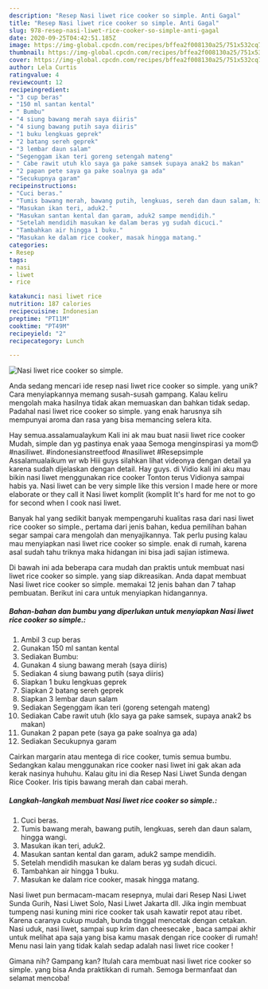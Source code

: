 ```yaml
---
description: "Resep Nasi liwet rice cooker so simple. Anti Gagal"
title: "Resep Nasi liwet rice cooker so simple. Anti Gagal"
slug: 978-resep-nasi-liwet-rice-cooker-so-simple-anti-gagal
date: 2020-09-25T04:42:51.185Z
image: https://img-global.cpcdn.com/recipes/bffea2f008130a25/751x532cq70/nasi-liwet-rice-cooker-so-simple-foto-resep-utama.jpg
thumbnail: https://img-global.cpcdn.com/recipes/bffea2f008130a25/751x532cq70/nasi-liwet-rice-cooker-so-simple-foto-resep-utama.jpg
cover: https://img-global.cpcdn.com/recipes/bffea2f008130a25/751x532cq70/nasi-liwet-rice-cooker-so-simple-foto-resep-utama.jpg
author: Lela Curtis
ratingvalue: 4
reviewcount: 12
recipeingredient:
- "3 cup beras"
- "150 ml santan kental"
- " Bumbu"
- "4 siung bawang merah saya diiris"
- "4 siung bawang putih saya diiris"
- "1 buku lengkuas geprek"
- "2 batang sereh geprek"
- "3 lembar daun salam"
- "Segenggam ikan teri goreng setengah mateng"
- " Cabe rawit utuh klo saya ga pake samsek supaya anak2 bs makan"
- "2 papan pete saya ga pake soalnya ga ada"
- "Secukupnya garam"
recipeinstructions:
- "Cuci beras."
- "Tumis bawang merah, bawang putih, lengkuas, sereh dan daun salam, hingga wangi."
- "Masukan ikan teri, aduk2."
- "Masukan santan kental dan garam, aduk2 sampe mendidih."
- "Setelah mendidih masukan ke dalam beras yg sudah dicuci."
- "Tambahkan air hingga 1 buku."
- "Masukan ke dalam rice cooker, masak hingga matang."
categories:
- Resep
tags:
- nasi
- liwet
- rice

katakunci: nasi liwet rice 
nutrition: 187 calories
recipecuisine: Indonesian
preptime: "PT11M"
cooktime: "PT49M"
recipeyield: "2"
recipecategory: Lunch

---
```



![Nasi liwet rice cooker so simple.](https://img-global.cpcdn.com/recipes/bffea2f008130a25/751x532cq70/nasi-liwet-rice-cooker-so-simple-foto-resep-utama.jpg)

Anda sedang mencari ide resep nasi liwet rice cooker so simple. yang unik? Cara menyiapkannya memang susah-susah gampang. Kalau keliru mengolah maka hasilnya tidak akan memuaskan dan bahkan tidak sedap. Padahal nasi liwet rice cooker so simple. yang enak harusnya sih mempunyai aroma dan rasa yang bisa memancing selera kita.

Hay semua.assalamualaykum Kali ini ak mau buat nasii liwet rice cooker Mudah, simple dan yg pastinya enak yaaa Semoga menginspirasi ya mom😍 #nasiliwet. #indonesianstreetfood #nasiliwet #Resepsimple Assalamualaikum wr wb Hiii guys silahkan lihat videonya dengan detail ya karena sudah dijelaskan dengan detail. Hay guys. di Vidio kali ini aku mau bikin nasi liwet menggunakan rice cooker Tonton terus Vidionya sampai habis ya. Nasi liwet can be very simple like this version I made here or more elaborate or they call it Nasi liwet komplit (komplit It&#39;s hard for me not to go for second when I cook nasi liwet.

Banyak hal yang sedikit banyak mempengaruhi kualitas rasa dari nasi liwet rice cooker so simple., pertama dari jenis bahan, kedua pemilihan bahan segar sampai cara mengolah dan menyajikannya. Tak perlu pusing kalau mau menyiapkan nasi liwet rice cooker so simple. enak di rumah, karena asal sudah tahu triknya maka hidangan ini bisa jadi sajian istimewa.


Di bawah ini ada beberapa cara mudah dan praktis untuk membuat nasi liwet rice cooker so simple. yang siap dikreasikan. Anda dapat membuat Nasi liwet rice cooker so simple. memakai 12 jenis bahan dan 7 tahap pembuatan. Berikut ini cara untuk menyiapkan hidangannya.

<!--inarticleads1-->

##### Bahan-bahan dan bumbu yang diperlukan untuk menyiapkan Nasi liwet rice cooker so simple.:

1. Ambil 3 cup beras
1. Gunakan 150 ml santan kental
1. Sediakan  Bumbu:
1. Gunakan 4 siung bawang merah (saya diiris)
1. Sediakan 4 siung bawang putih (saya diiris)
1. Siapkan 1 buku lengkuas geprek
1. Siapkan 2 batang sereh geprek
1. Siapkan 3 lembar daun salam
1. Sediakan Segenggam ikan teri (goreng setengah mateng)
1. Sediakan  Cabe rawit utuh (klo saya ga pake samsek, supaya anak2 bs makan)
1. Gunakan 2 papan pete (saya ga pake soalnya ga ada)
1. Sediakan Secukupnya garam


Cairkan margarin atau mentega di rice cooker, tumis semua bumbu. Sedangkan kalau menggunakan rice cooker nasi liwet ini gak akan ada kerak nasinya huhuhu. Kalau gitu ini dia Resep Nasi Liwet Sunda dengan Rice Cooker. Iris tipis bawang merah dan cabai merah. 

<!--inarticleads2-->

##### Langkah-langkah membuat Nasi liwet rice cooker so simple.:

1. Cuci beras.
1. Tumis bawang merah, bawang putih, lengkuas, sereh dan daun salam, hingga wangi.
1. Masukan ikan teri, aduk2.
1. Masukan santan kental dan garam, aduk2 sampe mendidih.
1. Setelah mendidih masukan ke dalam beras yg sudah dicuci.
1. Tambahkan air hingga 1 buku.
1. Masukan ke dalam rice cooker, masak hingga matang.


Nasi liwet pun bermacam-macam resepnya, mulai dari Resep Nasi Liwet Sunda Gurih, Nasi Liwet Solo, Nasi Liwet Jakarta dll. Jika ingin membuat tumpeng nasi kuning mini rice cooker tak usah kawatir repot atau ribet. Karena caranya cukup mudah, bunda tinggal mencetak dengan cetakan. Nasi uduk, nasi liwet, sampai sup krim dan cheesecake , baca sampai akhir untuk melihat apa saja yang bisa kamu masak dengan rice cooker di rumah! Menu nasi lain yang tidak kalah sedap adalah nasi liwet rice cooker ! 

Gimana nih? Gampang kan? Itulah cara membuat nasi liwet rice cooker so simple. yang bisa Anda praktikkan di rumah. Semoga bermanfaat dan selamat mencoba!
